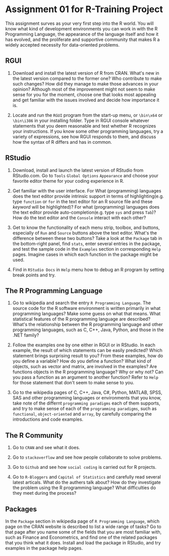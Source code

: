 # Assignment 01 for R-Training Project

This assignment surves as your very first step into the R world. You will know what kind of development environments you can work in with the R Programming Language, the appearance of the language itself and how it has evolved, and the proliferate and supportive community that makes R a widely accepted necessity for data-oriented problems.

## RGUI

1. Download and install the latest version of R from CRAN. What's new in the latest version compared to the former one? Who contribute to make such changes? How did they manage to make those advances in your opinion? Although most of the improvement might not seem to make sense for you for the moment, choose one that looks most appealing and get familiar with the issues involved and decide how importance it is.

2. Locate and run the `RGUI` program from the start-up menu, or `\bin\x64` or `\bin\i386` in your installing folder. Type in RGUI console whatever statements that you deem reasonable and test whether R recognizes your instructions. If you know some other programming languages, try a variety of expressions, see how RGUI responds to them, and discuss how the syntax of R differs and has in common.

## RStudio

1. Download, install and launch the latest version of RStudio from RStudio.com. Go to `Tools` `Global Options` `Appearance` and choose your favorite editor theme for your coding experience in R. 

2. Get familiar with the user interface. For What (programming) languages does the text editor provide intrinsic support in terms of highlighting(e.g. type `function` or `for` in the text editor for an R source file and these *keyword* will be highlighted)? For what (programming) languages does the text editor provide auto-completion(e.g. type `sys` and press `Tab`)? How do the text editor and the `Console` interact with each other?

3. Get to know the functionality of each menu strip, toolbox, and buttons, especially of `Run` and `Source` buttons above the text editor. What's the difference between these two buttons? Take a look at the `Package` tab in the bottom-right panel, find `stats`, enter several entries in the package, and test the sample code in the `Examples` section in corresponding `Help` pages. Imagine cases in which each function in the package might be used.

4. Find in `RStudio Docs` in `Help` menu how to debug an R program by setting break points and try.

## The R Programming Language

1. Go to wikipedia and search the entry `R Programming Language`. The source code for the R software environment is written primarily in what programming languages? Make some guess on what that means. What statistical features of the R programming language are described? What's the relationship between the R programming language and other programming languages, such as C, C++, Java, Python, and those in the .NET family?

2. Follow the examples one by one either in RGUI or in RStudio. In each example, the result of which statements can be easily predicted? Which statement brings surprising result to you? From these examples, how do you define a variable? How do you define a function? What kind of objects, such as vector and matrix, are involved in the examples? Are functions objects in the R programming language? Why or why not? Can you pass a function as an argument to another function? Refer to `Help` for those statement that don't seem to make sense to you.

3. Go to the wikipedia pages of C, C++, Java, C#, Python, MATLAB, SPSS, SAS and other programming languages or environments that you know, take note of the differnt `programming paradigms` each of them supports, and try to make sense of each of the `programming paradigms`, such as `functional`, `object-oriented` and `array`, by carefully comparing the introductions and code examples. 

## The R Community

1. Go to `CRAN` and see what it does.

2. Go to `stackoverflow` and see how people collaborate to solve problems.

3. Go to `Github` and see how `social coding` is carried out for R projects.

4. Go to `R-Bloggers` and `Capital of Statistics` and carefully read several latest articals. What do the authers talk about? How do they investigate the problem using the R programming language? What difficulties do they meet during the process?

## Packages

In the `Package` section in wikipedia page of `R Programming Language`, which page on the CRAN website is described to list a wide range of tasks? Go to that page after you name some of the fields that you are most familiar with, such as Finance and Econometrics, and find one of the related packages that you think what it does. Install and load the package in RStudio, and try examples in the package help pages.
